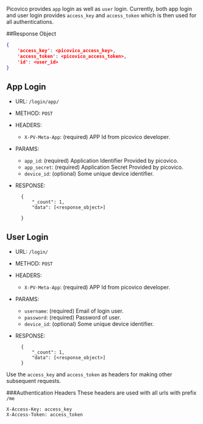Picovico provides `app` login as well as `user` login. Currently, both app login and user login provides
`access_key` and `access_token` which is then used for all authentications.


##Response Object

```json
{
    'access_key': <picovico_access_key>,
    'access_token': <picovico_access_token>,
    'id': <user_id>
}
```


## App Login
- URL: `/login/app/`
- METHOD: `POST`
- HEADERS:
    - `X-PV-Meta-App`: (required) APP Id from picovico developer.
- PARAMS:
    - `app_id`: (required) Application Identifier Provided by picovico.
    - `app_secret`: (required) Application Secret Provided by picovico.
    - `device_id`: (optional) Some unique device identifier.
- RESPONSE:
        
        {
            "_count": 1,
            "data": [<response_object>]
        
        }


## User Login
- URL: `/login/`
- METHOD: `POST`
- HEADERS:
    - `X-PV-Meta-App`: (required) APP Id from picovico developer.
- PARAMS:
    - `username`: (required) Email of login user.
    - `password`: (required) Password of user.
    - `device_id`: (optional) Some unique device identifier.
- RESPONSE:

        {
            "_count": 1,
            "data": [<response_object>]
        }

Use the `access_key` and `access_token` as headers for making other subsequent requests.

###Authentication Headers
These headers are used with all urls with prefix `/me`

    X-Access-Key: access_key  
    X-Access-Token: access_token
    
    

